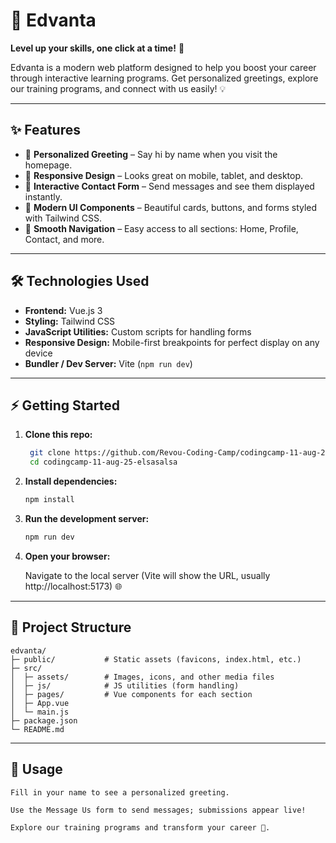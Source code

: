 # 🚀 Edvanta

**Level up your skills, one click at a time!** 🎯

Edvanta is a modern web platform designed to help you boost your career through interactive learning programs. Get personalized greetings, explore our training programs, and connect with us easily! 💡

---

## ✨ Features

- 👋 **Personalized Greeting** – Say hi by name when you visit the homepage.
- 📱 **Responsive Design** – Looks great on mobile, tablet, and desktop.
- 📝 **Interactive Contact Form** – Send messages and see them displayed instantly.
- 🎨 **Modern UI Components** – Beautiful cards, buttons, and forms styled with Tailwind CSS.
- 🚀 **Smooth Navigation** – Easy access to all sections: Home, Profile, Contact, and more.

---

## 🛠 Technologies Used

- **Frontend:** Vue.js 3
- **Styling:** Tailwind CSS
- **JavaScript Utilities:** Custom scripts for handling forms
- **Responsive Design:** Mobile-first breakpoints for perfect display on any device
- **Bundler / Dev Server:** Vite (`npm run dev`)

---

## ⚡ Getting Started

1. **Clone this repo:**
   ```bash
    git clone https://github.com/Revou-Coding-Camp/codingcamp-11-aug-25-elsasalsa.git
    cd codingcamp-11-aug-25-elsasalsa
   
2. **Install dependencies:**
   ```bash
   npm install

3. **Run the development server:**
   ```bash
   npm run dev

4. **Open your browser:**
   
    Navigate to the local server (Vite will show the URL, usually http://localhost:5173) 🌐

---

## 📁 Project Structure

    edvanta/
    ├─ public/           # Static assets (favicons, index.html, etc.)
    ├─ src/
    │  ├─ assets/        # Images, icons, and other media files
    │  ├─ js/            # JS utilities (form handling)
    │  ├─ pages/         # Vue components for each section
    │  ├─ App.vue
    │  └─ main.js
    ├─ package.json
    └─ README.md

---

## 💬 Usage

    Fill in your name to see a personalized greeting.

    Use the Message Us form to send messages; submissions appear live!

    Explore our training programs and transform your career 🚀.
